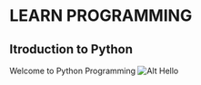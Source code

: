 # LEARN PROGRAMMING

## Itroduction to Python
Welcome to Python Programming
![Alt Hello ](D:\e42-website\image1.jpg?raw=true "Title")